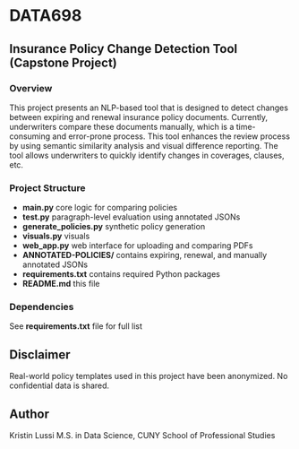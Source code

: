 # DATA698
 
## Insurance Policy Change Detection Tool (Capstone Project)

### Overview

This project presents an NLP-based tool that is designed to detect changes between expiring and renewal insurance policy documents. Currently, underwriters compare these documents manually, which is a time-consuming and error-prone process. This tool enhances the review process by using semantic similarity analysis and visual difference reporting. The tool allows underwriters to quickly identify changes in coverages, clauses, etc. 

### Project Structure

- **main.py** core logic for comparing policies
- **test.py** paragraph-level evaluation using annotated JSONs
- **generate_policies.py** synthetic policy generation
- **visuals.py** visuals 
- **web_app.py** web interface for uploading and comparing PDFs
- **ANNOTATED-POLICIES/** contains expiring, renewal, and manually annotated JSONs
- **requirements.txt** contains required Python packages
- **README.md** this file

### Dependencies

See **requirements.txt** file for full list

## Disclaimer

Real-world policy templates used in this project have been anonymized. No confidential data is shared.

## Author

Kristin Lussi
M.S. in Data Science, CUNY School of Professional Studies